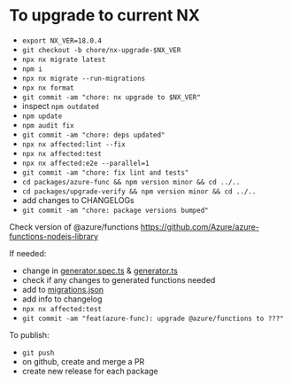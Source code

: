 # To upgrade to current NX

- `export NX_VER=18.0.4`
- `git checkout -b chore/nx-upgrade-$NX_VER`
- `npx nx migrate latest`
- `npm i`
- `npx nx migrate --run-migrations`
- `npx nx format`
- `git commit -am "chore: nx upgrade to $NX_VER"`
- inspect `npm outdated`
- `npm update`
- `npm audit fix`
- `git commit -am "chore: deps updated"`
- `npx nx affected:lint --fix`
- `npx nx affected:test`
- `npx nx affected:e2e --parallel=1`
- `git commit -am "chore: fix lint and tests"`
- `cd packages/azure-func && npm version minor && cd ../..`
- `cd packages/upgrade-verify && npm version minor && cd ../..`
- add changes to CHANGELOGs
- `git commit -am "chore: package versions bumped"`

Check version of @azure/functions https://github.com/Azure/azure-functions-nodejs-library

If needed:

- change in [generator.spec.ts](packages/azure-func/src/generators/application/generator.spec.ts) & [generator.ts](packages/azure-func/src/generators/application/generator.ts)
- check if any changes to generated functions needed
- add to [migrations.json](packages/azure-func/migrations.json)
- add info to changelog
- `npx nx affected:test`
- `git commit -am "feat(azure-func): upgrade @azure/functions to ???"`

To publish:

- `git push`
- on github, create and merge a PR
- create new release for each package
